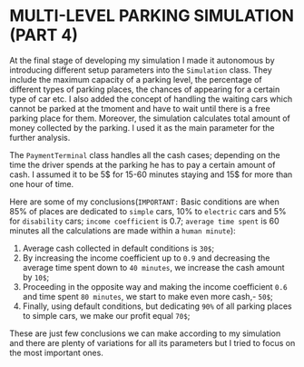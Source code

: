 # MULTI-LEVEL PARKING SIMULATION (PART 4)

At the final stage of developing my simulation I made it autonomous by introducing different setup parameters into the `Simulation` class.
They include the maximum capacity of a parking level, the percentage of different types of parking places, the chances of appearing for a certain type of car etc.
I also added the concept of handling the waiting cars which cannot be parked at the tmoment and have to wait until there is a free parking place for them.
Moreover, the simulation calculates total amount of money collected by the parking. I used it as the main parameter for the further analysis.

The `PaymentTerminal` class handles all the cash cases; depending on the time the driver spends at the parking he has to pay a certain amount of cash. I assumed it to be 5$ for 15-60 minutes staying and 15$ for more than one hour of time. 

Here are some of my conclusions(`IMPORTANT:` Basic conditions are when 85% of places are dedicated to `simple` cars, 10% to `electric` cars and 5% for `disability` cars; `income coefficient` is 0.7; `average time spent` is 60 minutes all the calculations are made within a `human minute`):
  1. Average cash collected in default conditions is `30$`;
  2. By increasing the income coefficient up to `0.9` and decreasing the average time spent down to `40 minutes`, we increase the cash amount by `10$`;
  3. Proceeding in the opposite way and making the income coefficient `0.6` and time spent `80 minutes`, we start to make even more cash,- `50$`;
  4. Finally, using default conditions, but dedicating `90%` of all parking places to simple cars, we make our profit equal `70$`;
  
These are just few conclusions we can make according to my simulation and there are plenty of variations for all its parameters but I tried to focus on the most important ones.
